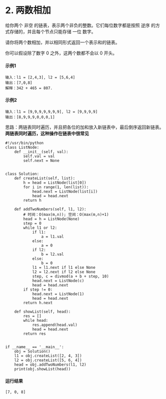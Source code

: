 # 2. 两数相加
给你两个 非空 的链表，表示两个非负的整数。它们每位数字都是按照 逆序 的方式存储的，并且每个节点只能存储 一位 数字。

请你将两个数相加，并以相同形式返回一个表示和的链表。

你可以假设除了数字 0 之外，这两个数都不会以 0 开头。

#### 示例1
    输入：l1 = [2,4,3], l2 = [5,6,4]
    输出：[7,0,8]
    解释：342 + 465 = 807.
   
#### 示例2
    输入：l1 = [9,9,9,9,9,9,9], l2 = [9,9,9,9]
    输出：[8,9,9,9,0,0,0,1]
    
思路：两链表同时遍历，并且把各位的加和放入新链表中，最后倒序返回新链表。**两链表同时遍历，这种操作在链表中很常见**

    #!/usr/bin/python
    class ListNode:
        def __init__(self, val):
            self.val = val
            self.next = None


    class Solution:
        def createList(self, list):
            h = head = ListNode(list[0])
            for i in range(1, len(list)):
                head.next = ListNode(list[i])
                head = head.next
            return h

        def addTwoNumbers(self, l1, l2):
            # 时间：O(max(m,n)); 空间：O(max(m,n)+1)
            head = h = ListNode(None)
            step = 0
            while l1 or l2:
                if l1:
                    a = l1.val
                else:
                    a = 0
                if l2:
                    b = l2.val
                else:
                    b = 0
                l1 = l1.next if l1 else None
                l2 = l2.next if l2 else None
                step, c = divmod(a + b + step, 10)
                head.next = ListNode(c)
                head = head.next
            if step != 0:
                head.next = ListNode(1)
                head = head.next
            return h.next

        def showList(self, head):
            res = []
            while head:
                res.append(head.val)
                head = head.next
            return res


    if __name__ == '__main__':
        obj = Solution()
        l1 = obj.createList([2, 4, 3])
        l2 = obj.createList([5, 6, 4])
        head = obj.addTwoNumbers(l1, l2)
        print(obj.showList(head))

#### 运行结果
    [7, 0, 8]
